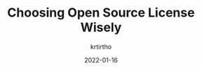 ---
author: krtirtho
date: 2022-01-16
permalink: false
publisher: thepracticaldev
tags:
  - open-source
  - licensing
target_url: https://dev.to/krtirtho/choosing-open-source-license-wisely-1m3p
title: Choosing Open Source License Wisely
---